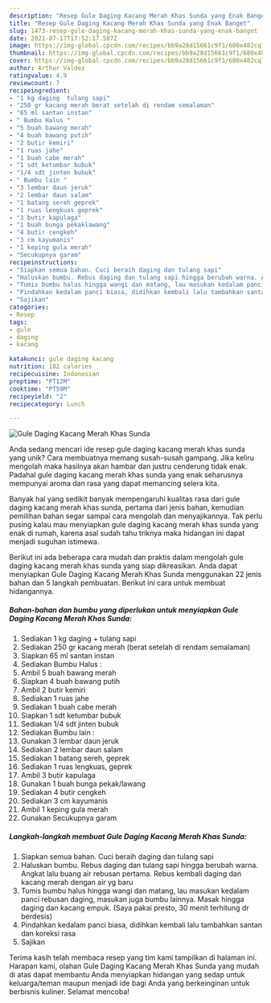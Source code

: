 ```yaml
---
description: "Resep Gule Daging Kacang Merah Khas Sunda yang Enak Banget"
title: "Resep Gule Daging Kacang Merah Khas Sunda yang Enak Banget"
slug: 1473-resep-gule-daging-kacang-merah-khas-sunda-yang-enak-banget
date: 2021-07-17T17:52:17.587Z
image: https://img-global.cpcdn.com/recipes/bb9a28d15661c9f1/680x482cq70/gule-daging-kacang-merah-khas-sunda-foto-resep-utama.jpg
thumbnail: https://img-global.cpcdn.com/recipes/bb9a28d15661c9f1/680x482cq70/gule-daging-kacang-merah-khas-sunda-foto-resep-utama.jpg
cover: https://img-global.cpcdn.com/recipes/bb9a28d15661c9f1/680x482cq70/gule-daging-kacang-merah-khas-sunda-foto-resep-utama.jpg
author: Arthur Valdez
ratingvalue: 4.9
reviewcount: 7
recipeingredient:
- "1 kg daging  tulang sapi"
- "250 gr kacang merah berat setelah di rendam semalaman"
- "65 ml santan instan"
- " Bumbu Halus "
- "5 buah bawang merah"
- "4 buah bawang putih"
- "2 butir kemiri"
- "1 ruas jahe"
- "1 buah cabe merah"
- "1 sdt ketumbar bubuk"
- "1/4 sdt jinten bubuk"
- " Bumbu lain "
- "3 lembar daun jeruk"
- "2 lembar daun salam"
- "1 batang sereh geprek"
- "1 ruas lengkuas geprek"
- "3 butir kapulaga"
- "1 buah bunga pekaklawang"
- "4 butir cengkeh"
- "3 cm kayumanis"
- "1 keping gula merah"
- "Secukupnya garam"
recipeinstructions:
- "Siapkan semua bahan. Cuci beraih daging dan tulang sapi"
- "Haluskan bumbu. Rebus daging dan tulang sapi hingga berubah warna. Angkat lalu buang air rebusan pertama. Rebus kembali daging dan kacang merah dengan air yg baru"
- "Tumis bumbu halus hingga wangi dan matang, lau masukan kedalam panci rebusan daging, masukan juga bumbu lainnya. Masak hingga daging dan kacang empuk. (Saya pakai presto, 30 menit terhitung dr berdesis)"
- "Pindahkan kedalam panci biasa, didihkan kembali lalu tambahkan santan dan koreksi rasa"
- "Sajikan"
categories:
- Resep
tags:
- gule
- daging
- kacang

katakunci: gule daging kacang 
nutrition: 182 calories
recipecuisine: Indonesian
preptime: "PT12M"
cooktime: "PT59M"
recipeyield: "2"
recipecategory: Lunch

---
```



![Gule Daging Kacang Merah Khas Sunda](https://img-global.cpcdn.com/recipes/bb9a28d15661c9f1/680x482cq70/gule-daging-kacang-merah-khas-sunda-foto-resep-utama.jpg)

Anda sedang mencari ide resep gule daging kacang merah khas sunda yang unik? Cara membuatnya memang susah-susah gampang. Jika keliru mengolah maka hasilnya akan hambar dan justru cenderung tidak enak. Padahal gule daging kacang merah khas sunda yang enak seharusnya mempunyai aroma dan rasa yang dapat memancing selera kita.



Banyak hal yang sedikit banyak mempengaruhi kualitas rasa dari gule daging kacang merah khas sunda, pertama dari jenis bahan, kemudian pemilihan bahan segar sampai cara mengolah dan menyajikannya. Tak perlu pusing kalau mau menyiapkan gule daging kacang merah khas sunda yang enak di rumah, karena asal sudah tahu triknya maka hidangan ini dapat menjadi suguhan istimewa.


Berikut ini ada beberapa cara mudah dan praktis dalam mengolah gule daging kacang merah khas sunda yang siap dikreasikan. Anda dapat menyiapkan Gule Daging Kacang Merah Khas Sunda menggunakan 22 jenis bahan dan 5 langkah pembuatan. Berikut ini cara untuk membuat hidangannya.

<!--inarticleads1-->

##### Bahan-bahan dan bumbu yang diperlukan untuk menyiapkan Gule Daging Kacang Merah Khas Sunda:

1. Sediakan 1 kg daging + tulang sapi
1. Sediakan 250 gr kacang merah (berat setelah di rendam semalaman)
1. Siapkan 65 ml santan instan
1. Sediakan  Bumbu Halus :
1. Ambil 5 buah bawang merah
1. Siapkan 4 buah bawang putih
1. Ambil 2 butir kemiri
1. Sediakan 1 ruas jahe
1. Sediakan 1 buah cabe merah
1. Siapkan 1 sdt ketumbar bubuk
1. Sediakan 1/4 sdt jinten bubuk
1. Sediakan  Bumbu lain :
1. Gunakan 3 lembar daun jeruk
1. Sediakan 2 lembar daun salam
1. Sediakan 1 batang sereh, geprek
1. Sediakan 1 ruas lengkuas, geprek
1. Ambil 3 butir kapulaga
1. Gunakan 1 buah bunga pekak/lawang
1. Sediakan 4 butir cengkeh
1. Sediakan 3 cm kayumanis
1. Ambil 1 keping gula merah
1. Gunakan Secukupnya garam




<!--inarticleads2-->

##### Langkah-langkah membuat Gule Daging Kacang Merah Khas Sunda:

1. Siapkan semua bahan. Cuci beraih daging dan tulang sapi
1. Haluskan bumbu. Rebus daging dan tulang sapi hingga berubah warna. Angkat lalu buang air rebusan pertama. Rebus kembali daging dan kacang merah dengan air yg baru
1. Tumis bumbu halus hingga wangi dan matang, lau masukan kedalam panci rebusan daging, masukan juga bumbu lainnya. Masak hingga daging dan kacang empuk. (Saya pakai presto, 30 menit terhitung dr berdesis)
1. Pindahkan kedalam panci biasa, didihkan kembali lalu tambahkan santan dan koreksi rasa
1. Sajikan




Terima kasih telah membaca resep yang tim kami tampilkan di halaman ini. Harapan kami, olahan Gule Daging Kacang Merah Khas Sunda yang mudah di atas dapat membantu Anda menyiapkan hidangan yang sedap untuk keluarga/teman maupun menjadi ide bagi Anda yang berkeinginan untuk berbisnis kuliner. Selamat mencoba!
